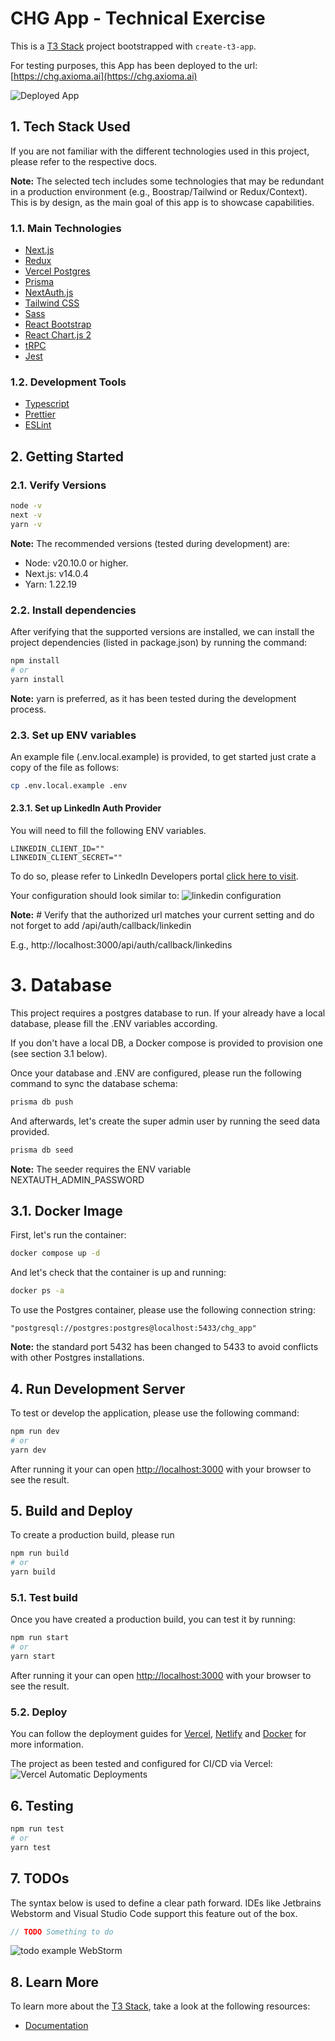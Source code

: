 # CHG App - Technical Exercise
This is a [T3 Stack](https://create.t3.gg/) project bootstrapped with `create-t3-app`.

For testing purposes, this App has been deployed to the url:
[https://chg.axioma.ai](https://chg.axioma.ai)

![Deployed App](./README/home.png)

## 1. Tech Stack Used
If you are not familiar with the different technologies used in this project, 
please refer to the respective docs.

**Note:** The selected tech includes some technologies that may be redundant
in a production environment (e.g., Boostrap/Tailwind or Redux/Context). 
This is by design, as the main goal of this app is to showcase capabilities.

### 1.1. Main Technologies
- [Next.js](https://nextjs.org)
- [Redux](https://redux.js.org)
- [Vercel Postgres](https://vercel.com/docs/storage/vercel-postgres)
- [Prisma](https://prisma.io)
- [NextAuth.js](https://next-auth.js.org)
- [Tailwind CSS](https://tailwindcss.com)
- [Sass](https://sass-lang.com)
- [React Bootstrap](https://react-bootstrap.github.io)
- [React Chart.js 2](https://react-chartjs-2.js.org)
- [tRPC](https://trpc.io)
- [Jest](https://jestjs.io)

### 1.2. Development Tools
- [Typescript](https://www.typescriptlang.org)
- [Prettier](https://prettier.io)
- [ESLint](https://eslint.org)


## 2. Getting Started

### 2.1. Verify Versions
```bash
node -v
next -v
yarn -v
```
**Note:** The recommended versions (tested during development) are:
- Node: v20.10.0 or higher.
- Next.js: v14.0.4
- Yarn: 1.22.19

### 2.2. Install dependencies
After verifying that the supported versions are installed, we can install
the project dependencies (listed in package.json) by running the command:
```bash
npm install
# or
yarn install
```
**Note:** yarn is preferred, as it has been tested during the development process.

### 2.3. Set up ENV variables
An example file (.env.local.example) is provided, to get started just crate
a copy of the file as follows:
```bash
cp .env.local.example .env
```

#### 2.3.1. Set up LinkedIn Auth Provider
You will need to fill the following ENV variables.
```dotenv
LINKEDIN_CLIENT_ID=""
LINKEDIN_CLIENT_SECRET=""
```
 To do so, please refer to
LinkedIn Developers portal 
[click here to visit](https://www.linkedin.com/developers/apps/).

Your configuration should look similar to:
![linkedin configuration](./README/auth-linked-config.png)

**Note:** # Verify that the authorized url matches your current setting and
do not forget to add /api/auth/callback/linkedin

E.g., http://localhost:3000/api/auth/callback/linkedins


# 3. Database
This project requires a postgres database to run. If your already have a local 
database, please fill the .ENV variables according.

If you don't have a local DB, a Docker compose is provided to provision one
(see section 3.1 below).

Once your database and .ENV are configured, please run the following command
to sync the database schema:
```bash
prisma db push
```

And afterwards, let's create the super admin user by running the 
seed data provided.
```bash
prisma db seed
```
**Note:** The seeder requires the ENV variable NEXTAUTH_ADMIN_PASSWORD

## 3.1. Docker Image
First, let's run the container:

```bash
docker compose up -d
```

And let's check that the container is up and running:
```bash
docker ps -a
```

To use the Postgres container, please use the following connection string:
```dotenv
"postgresql://postgres:postgres@localhost:5433/chg_app"
```
**Note:** the standard port 5432 has been changed to 5433 to avoid conflicts
with other Postgres installations.


## 4. Run Development Server
To test or develop the application, please use the following command:
```bash
npm run dev
# or
yarn dev
```
After running it your can open [http://localhost:3000](http://localhost:3000) 
with your browser to see the result.


## 5. Build and Deploy
To create a production build, please run
```bash
npm run build
# or
yarn build
```

### 5.1. Test build
Once you have created a production build, you can test it by running:
```bash
npm run start
# or
yarn start
```
After running it your can open [http://localhost:3000](http://localhost:3000) 
with your browser to see the result.

### 5.2. Deploy
You can follow the deployment guides for 
[Vercel](https://create.t3.gg/en/deployment/vercel), 
[Netlify](https://create.t3.gg/en/deployment/netlify) 
and [Docker](https://create.t3.gg/en/deployment/docker) for more information.

The project as been tested and configured for CI/CD via Vercel:
![Vercel Automatic Deployments](./README/deploy.png)

## 6. Testing
```bash
npm run test
# or
yarn test
```

## 7. TODOs
The syntax below is used to define a clear path forward. IDEs like Jetbrains
Webstorm and Visual Studio Code support this feature out of the box.

```typescript
// TODO Something to do
```
![todo example WebStorm](./README/todos.png)

## 8. Learn More
To learn more about the [T3 Stack](https://create.t3.gg/), take a look at the following resources:
- [Documentation](https://create.t3.gg/)